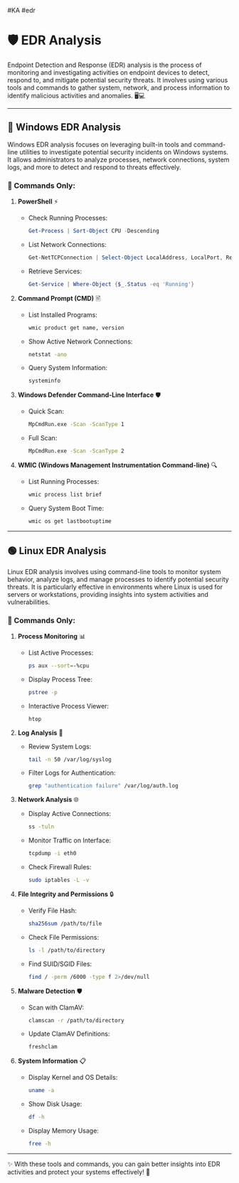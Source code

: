 #KA #edr
# 🛡️ EDR Analysis

Endpoint Detection and Response (EDR) analysis is the process of monitoring and investigating activities on endpoint devices to detect, respond to, and mitigate potential security threats. It involves using various tools and commands to gather system, network, and process information to identify malicious activities and anomalies. 🖥️💻

---

## 🔷 Windows EDR Analysis

Windows EDR analysis focuses on leveraging built-in tools and command-line utilities to investigate potential security incidents on Windows systems. It allows administrators to analyze processes, network connections, system logs, and more to detect and respond to threats effectively.

### 🚀 Commands Only:

1. **PowerShell** ⚡
   - Check Running Processes:
     ```powershell
     Get-Process | Sort-Object CPU -Descending
     ```
   - List Network Connections:
     ```powershell
     Get-NetTCPConnection | Select-Object LocalAddress, LocalPort, RemoteAddress, RemotePort, State
     ```
   - Retrieve Services:
     ```powershell
     Get-Service | Where-Object {$_.Status -eq 'Running'}
     ```

2. **Command Prompt (CMD)** 🖹
   - List Installed Programs:
     ```cmd
     wmic product get name, version
     ```
   - Show Active Network Connections:
     ```cmd
     netstat -ano
     ```
   - Query System Information:
     ```cmd
     systeminfo
     ```

3. **Windows Defender Command-Line Interface** 🛡️
   - Quick Scan:
     ```cmd
     MpCmdRun.exe -Scan -ScanType 1
     ```
   - Full Scan:
     ```cmd
     MpCmdRun.exe -Scan -ScanType 2
     ```

4. **WMIC (Windows Management Instrumentation Command-line)** 🔍
   - List Running Processes:
     ```cmd
     wmic process list brief
     ```
   - Query System Boot Time:
     ```cmd
     wmic os get lastbootuptime
     ```

---

## 🟢 Linux EDR Analysis

Linux EDR analysis involves using command-line tools to monitor system behavior, analyze logs, and manage processes to identify potential security threats. It is particularly effective in environments where Linux is used for servers or workstations, providing insights into system activities and vulnerabilities.

### 🚀 Commands Only:

1. **Process Monitoring** 📊
   - List Active Processes:
     ```bash
     ps aux --sort=-%cpu
     ```
   - Display Process Tree:
     ```bash
     pstree -p
     ```
   - Interactive Process Viewer:
     ```bash
     htop
     ```

2. **Log Analysis** 📄
   - Review System Logs:
     ```bash
     tail -n 50 /var/log/syslog
     ```
   - Filter Logs for Authentication:
     ```bash
     grep "authentication failure" /var/log/auth.log
     ```

3. **Network Analysis** 🌐
   - Display Active Connections:
     ```bash
     ss -tuln
     ```
   - Monitor Traffic on Interface:
     ```bash
     tcpdump -i eth0
     ```
   - Check Firewall Rules:
     ```bash
     sudo iptables -L -v
     ```

4. **File Integrity and Permissions** 🔒
   - Verify File Hash:
     ```bash
     sha256sum /path/to/file
     ```
   - Check File Permissions:
     ```bash
     ls -l /path/to/directory
     ```
   - Find SUID/SGID Files:
     ```bash
     find / -perm /6000 -type f 2>/dev/null
     ```

5. **Malware Detection** 🛡️
   - Scan with ClamAV:
     ```bash
     clamscan -r /path/to/directory
     ```
   - Update ClamAV Definitions:
     ```bash
     freshclam
     ```

6. **System Information** 📋
   - Display Kernel and OS Details:
     ```bash
     uname -a
     ```
   - Show Disk Usage:
     ```bash
     df -h
     ```
   - Display Memory Usage:
     ```bash
     free -h
     ```

---

✨ With these tools and commands, you can gain better insights into EDR activities and protect your systems effectively! 💪
